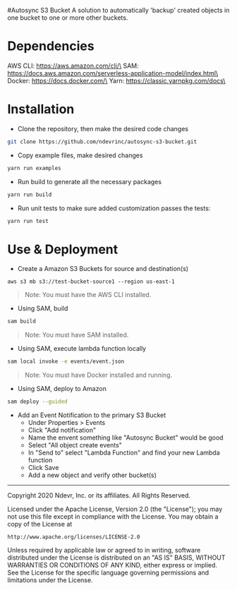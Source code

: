 #Autosync S3 Bucket
A solution to automatically 'backup' created objects in one bucket to one or more other buckets.

Dependencies
============
AWS CLI: https://aws.amazon.com/cli/\
SAM: https://docs.aws.amazon.com/serverless-application-model/index.html\
Docker: https://docs.docker.com/\
Yarn: https://classic.yarnpkg.com/docs\

Installation
============
* Clone the repository, then make the desired code changes
```bash
git clone https://github.com/ndevrinc/autosync-s3-bucket.git
```

* Copy example files, make desired changes
```bash
yarn run examples
```

* Run build to generate all the necessary packages
```bash
yarn run build
```

* Run unit tests to make sure added customization passes the tests:
```bash
yarn run test
```

Use & Deployment
================
* Create a Amazon S3 Buckets for source and destination(s)
```
aws s3 mb s3://test-bucket-source1 --region us-east-1
```
> Note: You must have the AWS CLI installed.

* Using SAM, build
```bash
sam build
```
> Note: You must have SAM installed.

* Using SAM, execute lambda function locally
```bash
sam local invoke -e events/event.json
```
> Note: You must have Docker installed and running.

* Using SAM, deploy to Amazon
```bash
sam deploy --guided
```

* Add an Event Notification to the primary S3 Bucket
  * Under Properties > Events
  * Click "Add notification"
  * Name the envent something like "Autosync Bucket" would be good
  * Select "All object create events"
  * In "Send to" select "Lambda Function" and find your new Lambda function
  * Click Save
  * Add a new object and verify other bucket(s)

***

Copyright 2020 Ndevr, Inc. or its affiliates. All Rights Reserved.

Licensed under the Apache License, Version 2.0 (the "License");
you may not use this file except in compliance with the License.
You may obtain a copy of the License at

    http://www.apache.org/licenses/LICENSE-2.0

Unless required by applicable law or agreed to in writing, software
distributed under the License is distributed on an "AS IS" BASIS,
WITHOUT WARRANTIES OR CONDITIONS OF ANY KIND, either express or implied.
See the License for the specific language governing permissions and
limitations under the License.